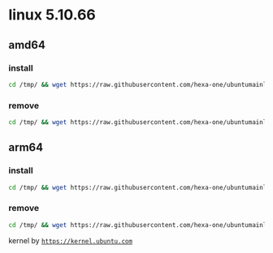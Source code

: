 # linux 5.10.66

## amd64

### install
```bash
cd /tmp/ && wget https://raw.githubusercontent.com/hexa-one/ubuntumainline/main/catalog/5.10.66/install.sh && chmod +x install.sh && sudo ./install.sh -amd
```
### remove
```bash
cd /tmp/ && wget https://raw.githubusercontent.com/hexa-one/ubuntumainline/main/catalog/5.10.66/install.sh && chmod +x install.sh && sudo ./install.sh -r
```
## arm64

### install
```bash
cd /tmp/ && wget https://raw.githubusercontent.com/hexa-one/ubuntumainline/main/catalog/5.10.66/install.sh && chmod +x install.sh && sudo ./install.sh -arm
```
### remove
```bash
cd /tmp/ && wget https://raw.githubusercontent.com/hexa-one/ubuntumainline/main/catalog/5.10.66/install.sh && chmod +x install.sh && sudo ./install.sh -r
```


kernel by [`https://kernel.ubuntu.com`](https://kernel.ubuntu.com/)
